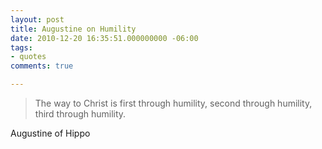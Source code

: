```yaml
---
layout: post
title: Augustine on Humility
date: 2010-12-20 16:35:51.000000000 -06:00
tags:
- quotes
comments: true

---
```

<blockquote>The way to Christ is first through humility, second through humility, third through humility.</p></blockquote>
<div class="attribution">Augustine of Hippo</div>
